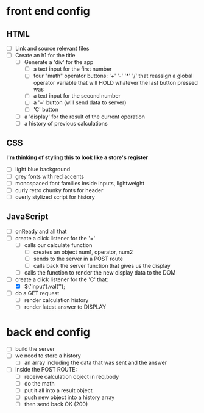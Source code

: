 # front end config
## HTML
  - [ ] Link and source relevant files
  - [ ] Create an h1 for the title
    - [ ] Generate a 'div' for the app
        - [ ] a text input for the first number
        - [ ] four "math" operator buttons: '+' '-' '*' '/' that reassign a global operator variable that will HOLD whatever the last button pressed was
        - [ ] a text input for the second number
        - [ ] a '=' button (will send data to server)
        - [ ] 'C' button
    - [ ] a 'display' for the result of the current operation
    - [ ] a history of previous calculations
## CSS
  **I'm thinking of styling this to look like a store's register** 

- [ ] light blue background 
- [ ] grey fonts with red accents
- [ ] monospaced font families inside inputs, lightweight
- [ ] curly retro chunky fonts for header 
- [ ] overly stylized script for history 

## JavaScript
- [ ] onReady and all that
- [ ] create a click listener for the '=' 
    - [ ] calls our calculate function 
        - [ ] creates an object num1, operator, num2
        - [ ] sends to the server in a POST route
        - [ ] calls back the server function that gives us the display
    - [ ] calls the function to render the new display data to the DOM
-  [ ] create a click listener for the 'C' that:
    - [x] $('input').val('');
- [ ] do a GET request 
    - [ ] render calculation history
    - [ ] render latest answer to DISPLAY

# back end config

- [ ] build the server
- [ ] we need to store a history 
    - [ ] an array including the data that was sent and the answer
- [ ] inside the POST ROUTE:
    - [ ] receive calculation object in req.body
    - [ ] do the math
    - [ ] put it all into a result object
    - [ ] push new object into a history array
    - [ ] then send back OK (200)
